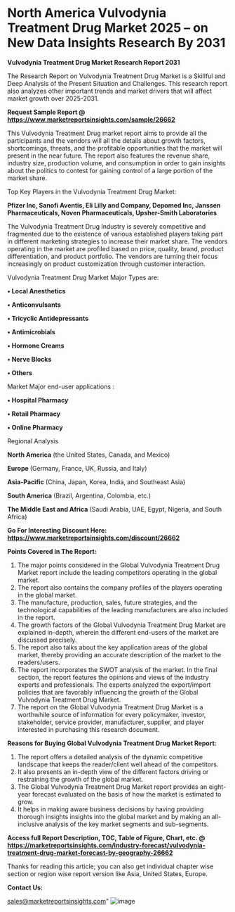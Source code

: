   # North America Vulvodynia Treatment Drug Market 2025 – on New Data Insights Research By 2031

<strong>Vulvodynia Treatment Drug Market Research Report 2031</strong>

The Research Report on Vulvodynia Treatment Drug Market is a Skillful and Deep Analysis of the Present Situation and Challenges. This research report also analyzes other important trends and market drivers that will affect market growth over 2025-2031.

<strong>Request Sample Report @ <a href=https://www.marketreportsinsights.com/sample/26662>https://www.marketreportsinsights.com/sample/26662</a></strong>

This Vulvodynia Treatment Drug market report aims to provide all the participants and the vendors will all the details about growth factors, shortcomings, threats, and the profitable opportunities that the market will present in the near future. The report also features the revenue share, industry size, production volume, and consumption in order to gain insights about the politics to contest for gaining control of a large portion of the market share.

Top Key Players in the Vulvodynia Treatment Drug Market:

<strong>Pfizer Inc, Sanofi Aventis, Eli Lilly and Company, Depomed Inc, Janssen Pharmaceuticals, Noven Pharmaceuticals, Upsher-Smith Laboratories</strong>

The Vulvodynia Treatment Drug Industry is severely competitive and fragmented due to the existence of various established players taking part in different marketing strategies to increase their market share. The vendors operating in the market are profiled based on price, quality, brand, product differentiation, and product portfolio. The vendors are turning their focus increasingly on product customization through customer interaction.

Vulvodynia Treatment Drug Market Major Types are:

<strong>• Local Anesthetics

• Anticonvulsants

• Tricyclic Antidepressants

• Antimicrobials

• Hormone Creams

• Nerve Blocks

• Others</strong>

Market Major end-user applications :

<strong>• Hospital Pharmacy

• Retail Pharmacy

• Online Pharmacy</strong>

Regional Analysis

</u><strong><b>North America</b></strong> (the United States, Canada, and Mexico)

<strong><b>Europe </b></strong>(Germany, France, UK, Russia, and Italy)

<strong><b>Asia-Pacific</b></strong> (China, Japan, Korea, India, and Southeast Asia)

<strong><b>South America</b></strong> (Brazil, Argentina, Colombia, etc.)

<strong><b>The Middle East and Africa</b></strong> (Saudi Arabia, UAE, Egypt, Nigeria, and South Africa)

<strong>Go For Interesting Discount Here: <a href=https://www.marketreportsinsights.com/discount/26662>https://www.marketreportsinsights.com/discount/26662</a></strong>

<strong>Points Covered in The Report:</strong>
<ol>
  <li>The major points considered in the Global Vulvodynia Treatment Drug Market report include the leading competitors operating in the global market.</li>
  <li>The report also contains the company profiles of the players operating in the global market.</li>
  <li>The manufacture, production, sales, future strategies, and the technological capabilities of the leading manufacturers are also included in the report.</li>
  <li>The growth factors of the Global Vulvodynia Treatment Drug Market are explained in-depth, wherein the different end-users of the market are discussed precisely.</li>
  <li>The report also talks about the key application areas of the global market, thereby providing an accurate description of the market to the readers/users.</li>
  <li>The report incorporates the SWOT analysis of the market. In the final section, the report features the opinions and views of the industry experts and professionals. The experts analyzed the export/import policies that are favorably influencing the growth of the Global Vulvodynia Treatment Drug Market.</li>
  <li>The report on the Global Vulvodynia Treatment Drug Market is a worthwhile source of information for every policymaker, investor, stakeholder, service provider, manufacturer, supplier, and player interested in purchasing this research document.</li>
</ol>
<strong>Reasons for Buying Global Vulvodynia Treatment Drug Market Report:</strong>

<ol>
  <li>The report offers a detailed analysis of the dynamic competitive landscape that keeps the reader/client well ahead of the competitors.</li>
  <li>It also presents an in-depth view of the different factors driving or restraining the growth of the global market.</li>
  <li>The Global Vulvodynia Treatment Drug Market report provides an eight-year forecast evaluated on the basis of how the market is estimated to grow.</li>
  <li>It helps in making aware business decisions by having providing thorough insights insights into the global market and by making an all-inclusive analysis of the key market segments and sub-segments.</li>
</ol>
<strong>Access full Report Description, TOC, Table of Figure, Chart, etc. @ <a href=https://marketreportsinsights.com/industry-forecast/vulvodynia-treatment-drug-market-forecast-by-geography-26662>https://marketreportsinsights.com/industry-forecast/vulvodynia-treatment-drug-market-forecast-by-geography-26662</a></strong>


Thanks for reading this article; you can also get individual chapter wise section or region wise report version like Asia, United States, Europe.

<strong>Contact Us:</strong>

sales@marketreportsinsights.com"
![image](https://github.com/user-attachments/assets/8405c135-dc2e-4142-9fbf-250f9a12c072)
